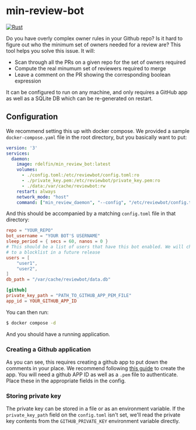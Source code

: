 # min-review-bot

[![Rust](https://github.com/rdelfin/min-review-bot/actions/workflows/rust.yaml/badge.svg?branch=main)](https://github.com/rdelfin/min-review-bot/actions/workflows/rust.yaml)

Do you have overly complex owner rules in your Github repo? Is it hard to figure
out who the minimum set of owners needed for a review are? This tool helps you
solve this issue. It will:

- Scan through all the PRs on a given repo for the set of owners required
- Compute the real minumum set of reviewers required to merge
- Leave a comment on the PR showing the corresponding boolean expression

It can be configured to run on any machine, and only requires a GitHub app as
well as a SQLite DB which can be re-generated on restart.

## Configuration


We recommend setting this up with docker compose. We provided a sample `docker-compose.yaml` file in the root directory, but you basically want to put:

```yaml
version: '3'
services:
  daemon:
    image: rdelfin/min_review_bot:latest
    volumes:
      - ./config.toml:/etc/reviewbot/config.toml:ro
      - ./private_key.pem:/etc/reviewbot/private_key.pem:ro
      - ./data:/var/cache/reviewbot:rw
    restart: always
    network_mode: "host"
    command: ["min_review_daemon", "--config", "/etc/reviewbot/config.toml"]
```

And this should be accompanied by a matching `config.toml` file in that directory:

```toml
repo = "YOUR_REPO"
bot_username = "YOUR BOT'S USERNAME"
sleep_period = { secs = 60, nanos = 0 }
# This should be a list of users that have this bot enabled. We will change this
# to a blocklist in a future release
users = [
    "user1",
    "user2",
]
db_path = "/var/cache/reviewbot/data.db"

[github]
private_key_path = "PATH_TO_GITHUB_APP_PEM_FILE"
app_id = YOUR_GITHUB_APP_ID
```

You can then run:

```bash
$ docker compose -d
```

And you should have a running application.

### Creating a Github application

As you can see, this requires creating a github app to put down the comments in
your place. We recommend following
[this guide](https://docs.github.com/en/apps/creating-github-apps/about-creating-github-apps/about-creating-github-apps)
to create the app. You will need a github APP ID as well as a `.pem` file to
authenticate. Place these in the appropriate fields in the config.

### Storing private key

The private key can be stored in a file or as an environment variable. If the
`private_key_path` field on the `config.toml` isn't set, we'll read the private
key contents from the `GITHUB_PRIVATE_KEY` environment variable directly.

